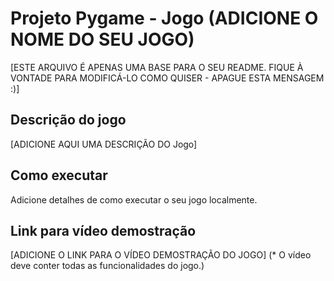 # Projeto Pygame - Jogo (ADICIONE O NOME DO SEU JOGO)

[ESTE ARQUIVO É APENAS UMA BASE PARA O SEU README. FIQUE À VONTADE PARA MODIFICÁ-LO COMO QUISER - APAGUE ESTA MENSAGEM :)]

## Descrição do jogo

[ADICIONE AQUI UMA DESCRIÇÃO DO Jogo]

## Como executar

Adicione detalhes de como executar o seu jogo localmente.

## Link para vídeo demostração

[ADICIONE O LINK PARA O VÍDEO DEMOSTRAÇÃO DO JOGO] (* O vídeo deve conter todas as funcionalidades do jogo.)